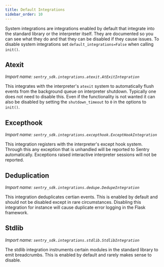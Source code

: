 ```yaml
---
title: Default Integrations
sidebar_order: 10
---
```


System integrations are integrations enabled by default that integrate into the
standard library or the interpreter itself.  They are documented so you can see
what they do and that they can be disabled if they cause issues.  To disable
system integrations set `default_integrations=False` when calling `init()`.

## Atexit
*Import name: `sentry_sdk.integrations.atexit.AtExitIntegration`*

This integrates with the interpreter's `atexit` system to automatically flush
events from the background queue on interpreter shutdown.  Typically one does
not need to disable this.  Even if the functionality is not wanted it can also
be disabled by setting the `shutdown_timeout` to `0` in the options to
`init()`.

## Excepthook
*Import name: `sentry_sdk.integrations.excepthook.ExceptHookIntegration`*

This integration registers with the interpreter's except hook system.  Through this
any exception that is unhandled will be reported to Sentry automatically.  Exceptions
raised interactive interpreter sessions will not be reported.

## Deduplication
*Import name: `sentry_sdk.integrations.dedupe.DedupeIntegration`*

This integration deduplicates certian events.  This is enabled by default and should not
be disabled except in rare circumstances.  Disabling this integration for instance will
cause duplicate error logging in the Flask framework.

## Stdlib
*Import name: `sentry_sdk.integrations.stdlib.StdlibIntegration`*

The stdlib integration instruments certain modules in the standard library to emit
breadcrumbs.  This is enabled by default and rarely makes sense to disable.
